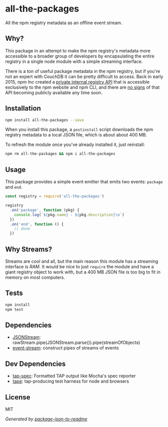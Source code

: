 # all-the-packages

All the npm registry metadata as an offline event stream.

## Why?

This package in an attempt to make the npm registry's metadata more accessible to a
broader group of developers by encapsulating the entire registry in a single
node module with a simple streaming interface.

There is a ton of useful package metadata in the npm registry, but if
you're not an expert with CouchDB it can be pretty difficult to access. Back in
early 2015, npm Inc created a
[private internal registry API](https://github.com/npm/public-api) that is
accessible exclusively to the npm website and npm CLI, and there are
[no signs](https://github.com/npm/public-api/issues) of that API becoming
publicly available any time soon.

## Installation

```sh
npm install all-the-packages --save
```

When you install this package, a `postinstall` script downloads
the npm registry metadata to a local JSON file, which is about about 400 MB.

To refresh the module once you've already installed it, just reinstall:

```sh
npm rm all-the-packages && npm i all-the-packages
```

## Usage

This package provides a simple event emitter that emits two events:
`package` and `end`.

```js
const registry = require('all-the-packages')

registry
  .on('package', function (pkg) {
    console.log(`${pkg.name} - ${pkg.description}\n`)
  })
  .on('end', function () {
    // done
  })
```

## Why Streams?

Streams are cool and all, but the main reason this module has a streaming
interface is *RAM*. It would be nice to just `require` the module and have a
giant registry object to work with, but a 400 MB JSON file is too big to fit in
memory on most computers.

## Tests

```sh
npm install
npm test
```

## Dependencies

- [JSONStream](https://github.com/dominictarr/JSONStream): rawStream.pipe(JSONStream.parse()).pipe(streamOfObjects)
- [event-stream](https://github.com/dominictarr/event-stream): construct pipes of streams of events

## Dev Dependencies

- [tap-spec](https://github.com/scottcorgan/tap-spec): Formatted TAP output like Mocha&#39;s spec reporter
- [tape](https://github.com/substack/tape): tap-producing test harness for node and browsers


## License

MIT

_Generated by [package-json-to-readme](https://github.com/zeke/package-json-to-readme)_

